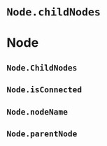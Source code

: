# `Node.childNodes`

# Node

## `Node.ChildNodes`

## `Node.isConnected`

## `Node.nodeName`

## `Node.parentNode`